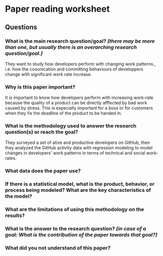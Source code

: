 # Paper reading worksheet

## Questions

### What is the **main research question/goal**? _(there may be more than one, but usually there is an overarching research question/goal.)_

They want to study how developers perform with changing work patterns., i.e. how the coounication and committing behaviours of developpers change with significant work rate increase.

### Why is this paper **important**?

It is important to know how developers perform with increasing work-rate because the quality of a product can be directly afffected by bad work caused by stress. This is especially important for a boss or for customers when they fix the deadline of the product to be handed in.

### What is the **methodology** used to answer the research question(s) or reach the goal?

They surveyed a set of ative and productive developers on GitHub, then they analyzed the GitHub activity data with regression modeling to model changes in developers' work patterns in terms of technical and social work-rates.

### What **data** does the paper use?



### If there is a **statistical model**, what is the product, behavior, or process being modeled? What are the key characteristics of the model?



### What are the **limitations** of using this methodology on the results?



### What is **the answer** to the research question? _(in case of a goal: What is the contribution of the paper towards that goal?)_



### What did you **not understand** of this paper?



